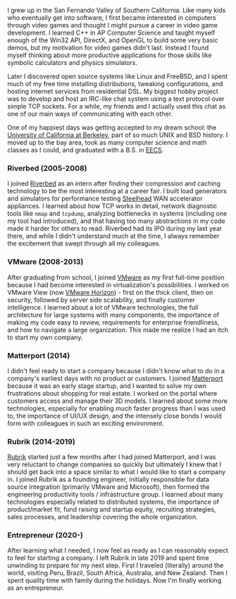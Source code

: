 ---
---
I grew up in the San Fernando Valley of Southern California. Like many kids who
eventually get into software, I first became interested in computers through
video games and thought I might pursue a career in video game development. I
learned C++ in AP Computer Science and taught myself enough of the Win32 API,
DirectX, and OpenGL to build some very basic demos, but my motivation for
video games didn't last. Instead I found myself thinking about more productive
applications for those skills like symbolic calculators and physics simulators.

Later I discovered open source systems like Linux and FreeBSD, and I spent much
of my free time installing distributions, tweaking configurations, and hosting
internet services from residential DSL. My biggest hobby project was to develop
and host an IRC-like chat system using a text protocol over simple TCP sockets.
For a while, my friends and I actually used this chat as one of our main ways
of communicating with each other.

One of my happiest days was getting accepted to my dream school: the [University
of California at Berkeley](https://www.berkeley.edu/), part of so much UNIX and
BSD history. I moved up to the bay area, took as many computer science and math
classes as I could, and graduated with a B.S. in
[EECS](https://eecs.berkeley.edu/).

### Riverbed (2005-2008)
I joined [Riverbed](https://www.riverbed.com/) as an intern after finding their
compression and caching technology to be the most interesting at a career fair.
I built load generators and simulators for performance testing
[Steelhead](https://www.riverbed.com/products/steelhead/) WAN accelerator
appliances. I learned about how TCP works in detail, network diagnostic tools
like `nmap` and `tcpdump`, analyzing bottlenecks in systems (including one my
tool had introduced), and that having too many abstractions in my code made it
harder for others to read. Riverbed had its IPO during my last year there, and
while I didn't understand much at the time, I always remember the excitement
that swept through all my colleagues.

### VMware (2008-2013)
After graduating from school, I joined [VMware](https://www.vmware.com/) as my
first full-time position because I had become interested in virtualization's
possibilities. I worked on VMware View (now
[VMware Horizon](https://www.vmware.com/products/horizon.html)) - first on the
thick client, then on security, followed by server side scalability, and
finally customer intelligence. I learned about a lot of VMware technologies,
the full architecture for large systems with many components, the importance of
making my code easy to review, requirements for enterprise friendliness, and
how to navigate a large organization. This made me realize I had an itch to
start my own company.

### Matterport (2014)
I didn't feel ready to start a company because I didn't know what to do in a
company's earliest days with no product or customers. I joined
[Matterport](https://matterport.com/) because it was an early stage startup,
and I wanted to solve my own frustrations about shopping for real estate. I
worked on the portal where customers access and manage their 3D models. I
learned about some more technologies, especially for enabling _much_ faster
progress than I was used to, the importance of UI/UX design, and the intensely
close bonds I would form with colleagues in such an exciting environment.

### Rubrik (2014-2019)
[Rubrik](https://www.rubrik.com/) started just a few months after I had joined
Matterport, and I was very reluctant to change companies so quickly but 
ultimately I knew that I should get back into a space similar to what I would
like to start a company in. I joined Rubrik as a founding engineer, initially
responsible for data source integration (primarily VMware and Microsoft), then
formed the engineering productivity tools / infrastructure group. I learned
about many technologies especially related to distributed systems, the
importance of product/market fit, fund raising and startup equity, recruiting
strategies, sales processes, and leadership covering the whole organization.

### Entrepreneur (2020-)
After learning what I needed, I now feel as ready as I can reasonably expect to
feel for starting a company. I left Rubrik in late 2019 and spent time
unwinding to prepare for my next step. First I traveled (literally) around the
world, visiting Peru, Brazil, South Africa, Australia, and New Zealand. Then I
spent quality time with family during the holidays. Now I'm finally working as
an entrepreneur.
